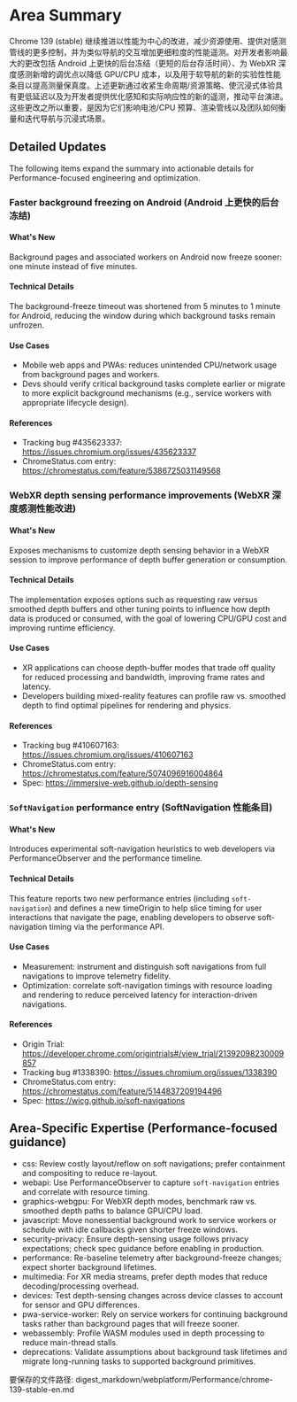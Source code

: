 # Area Summary

Chrome 139 (stable) 继续推进以性能为中心的改进，减少资源使用、提供对感测管线的更多控制，并为类似导航的交互增加更细粒度的性能遥测。对开发者影响最大的更改包括 Android 上更快的后台冻结（更短的后台存活时间）、为 WebXR 深度感测新增的调优点以降低 GPU/CPU 成本，以及用于软导航的新的实验性性能条目以提高测量保真度。上述更新通过收紧生命周期/资源策略、使沉浸式体验具有更低延迟以及为开发者提供优化感知和实际响应性的新的遥测，推动平台演进。这些更改之所以重要，是因为它们影响电池/CPU 预算、渲染管线以及团队如何衡量和迭代导航与沉浸式场景。

## Detailed Updates

The following items expand the summary into actionable details for Performance-focused engineering and optimization.

### Faster background freezing on Android (Android 上更快的后台冻结)

#### What's New
Background pages and associated workers on Android now freeze sooner: one minute instead of five minutes.

#### Technical Details
The background-freeze timeout was shortened from 5 minutes to 1 minute for Android, reducing the window during which background tasks remain unfrozen.

#### Use Cases
- Mobile web apps and PWAs: reduces unintended CPU/network usage from background pages and workers.
- Devs should verify critical background tasks complete earlier or migrate to more explicit background mechanisms (e.g., service workers with appropriate lifecycle design).

#### References
- Tracking bug #435623337: https://issues.chromium.org/issues/435623337
- ChromeStatus.com entry: https://chromestatus.com/feature/5386725031149568

### WebXR depth sensing performance improvements (WebXR 深度感测性能改进)

#### What's New
Exposes mechanisms to customize depth sensing behavior in a WebXR session to improve performance of depth buffer generation or consumption.

#### Technical Details
The implementation exposes options such as requesting raw versus smoothed depth buffers and other tuning points to influence how depth data is produced or consumed, with the goal of lowering CPU/GPU cost and improving runtime efficiency.

#### Use Cases
- XR applications can choose depth-buffer modes that trade off quality for reduced processing and bandwidth, improving frame rates and latency.
- Developers building mixed-reality features can profile raw vs. smoothed depth to find optimal pipelines for rendering and physics.

#### References
- Tracking bug #410607163: https://issues.chromium.org/issues/410607163
- ChromeStatus.com entry: https://chromestatus.com/feature/5074096916004864
- Spec: https://immersive-web.github.io/depth-sensing

### `SoftNavigation` performance entry (SoftNavigation 性能条目)

#### What's New
Introduces experimental soft-navigation heuristics to web developers via PerformanceObserver and the performance timeline.

#### Technical Details
This feature reports two new performance entries (including `soft-navigation`) and defines a new timeOrigin to help slice timing for user interactions that navigate the page, enabling developers to observe soft-navigation timing via the performance API.

#### Use Cases
- Measurement: instrument and distinguish soft navigations from full navigations to improve telemetry fidelity.
- Optimization: correlate soft-navigation timings with resource loading and rendering to reduce perceived latency for interaction-driven navigations.

#### References
- Origin Trial: https://developer.chrome.com/origintrials#/view_trial/21392098230009857
- Tracking bug #1338390: https://issues.chromium.org/issues/1338390
- ChromeStatus.com entry: https://chromestatus.com/feature/5144837209194496
- Spec: https://wicg.github.io/soft-navigations

## Area-Specific Expertise (Performance-focused guidance)

- css: Review costly layout/reflow on soft navigations; prefer containment and compositing to reduce re-layout.
- webapi: Use PerformanceObserver to capture `soft-navigation` entries and correlate with resource timing.
- graphics-webgpu: For WebXR depth modes, benchmark raw vs. smoothed depth paths to balance GPU/CPU load.
- javascript: Move nonessential background work to service workers or schedule with idle callbacks given shorter freeze windows.
- security-privacy: Ensure depth-sensing usage follows privacy expectations; check spec guidance before enabling in production.
- performance: Re-baseline telemetry after background-freeze changes; expect shorter background lifetimes.
- multimedia: For XR media streams, prefer depth modes that reduce decoding/processing overhead.
- devices: Test depth-sensing changes across device classes to account for sensor and GPU differences.
- pwa-service-worker: Rely on service workers for continuing background tasks rather than background pages that will freeze sooner.
- webassembly: Profile WASM modules used in depth processing to reduce main-thread stalls.
- deprecations: Validate assumptions about background task lifetimes and migrate long-running tasks to supported background primitives.

要保存的文件路径: digest_markdown/webplatform/Performance/chrome-139-stable-en.md